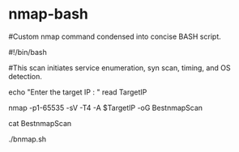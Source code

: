 # nmap-bash

#Custom nmap command condensed into concise BASH script.


#!/bin/bash 

#This scan initiates service enumeration, syn scan, timing, and OS detection.  

echo "Enter the target IP : " 
read TargetIP 

nmap -p1-65535 -sV -T4 -A $TargetIP -oG BestnmapScan

cat BestnmapScan

./bnmap.sh
